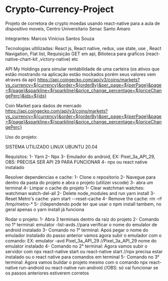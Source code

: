 # Crypto-Currency-Project
Projeto de corretora de crypto moedas usando react-native para a aula de dispositivo moveis, Centro Universitario Senac Santo Amaro


Integrantes:
Marcos Vinícius Santos Souza

Tecnologias ultilizadas:
React js, React native, redux, use state, use , React Navigation, Flat list, Requisição GET em api, Bilioteca para graficos (react-native-chart-kit ,victory-native) etc

API
My Holdings para simular rentabilidade de uma carteira (os ativos que estão mostrando na aplicação estão mockados porém seus valores vem atraves da api)
https://api.coingecko.com/api/v3/coins/markets?vs_currency=${currency}&order=${orderBy}&per_page=${perPage}&page=${page}&sparkline=${sparkline}&price_change_percentage=${priceChangePerc}&ids=${ids}

Coin Market para dados de mercado
https://api.coingecko.com/api/v3/coins/markets?vs_currency=${currency}&order=${orderBy}&per_page=${perPage}&page=${page}&sparkline=${sparkline}&price_change_percentage=${priceChangePerc}


Uso do projeto:

SISTEMA UTILIZADO LINUX UBUNTU 20.04

Requisitos:
1- Yarn
2- Npx
3- Emulador do android, EX: Pixel_3a_API_29, OBS: PRECISA SER API 29 PARA FUNCIONAR
4- npx ou react native instalado

Resolver dependencias e cache:
1- Clone o repositorio
2- Navegue para dentro da pasta do projeto e abra o projeto (utilizei vscode)
3- abra um terminal
4- Limpar o cache do projeto
   1- Clear watchman watches: watchman watch-del-all
   2- Delete node_modules and run yarn install 
   3- Reset Metro's cache: yarn start --reset-cache
   4- Remove the cache: rm -rf /tmp/metro-*
   5- //dependendo pode ter que usar o npm install tambem, no geral apenas o yarn install já funciona
   
Rodar o projeto:
1- Abra 3 terminais dentro da raiz do projeto
2- Comando no 1° terminal: emulator -list-avds  //para verificar o nome do emulator de android instalado
3- Comando no 1° terminal: Apoś pegar o nome do emulador instalado do passo anterior vamos agora subir o emulador com o comando: EX: emulator -avd Pixel_3a_API_29  //Pixel_3a_API_29 nome do emulator instalado
4- Comando no 2° terminal: Agora vamos subir o servidor com npx react-native start ou react-native start //npx precisa estar instalado ou o react native para comandos em terminal
5- Comando no 3° terminal: Agora vamos buildar o projeto mesmo com o comando npx react-native run-android ou react-native run-android //OBS: só vai funcionar se os passos anteriores estiverem corretos

